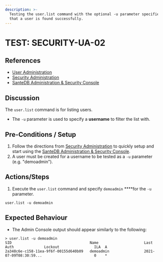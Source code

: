 ```yaml
---
description: >-
  Testing the user.list command with the optional -u parameter specified such
  that a user is found successfully.
---
```


# TEST: SECURITY-UA-02

## References

* [User Administration](../../../../../operations/host-administration/santedb-icdr-admin-console/user-administration.md)
* [Security Administration](../../../../../operations/security-administration/#demo-environment) 
* [SanteDB Administration & Security Console](../../../../../operations/host-administration/santedb-icdr-admin-console/)

## Discussion

The `user.list` command is for listing users. 

* The `-u` parameter is used to specify a **username** to filter the list with.

## Pre-Conditions / Setup

1. Follow the directions from [Security Administration](../../../../../operations/security-administration/#demo-environment) to quickly setup and start using the [SanteDB Administration & Security Console](../../../../../operations/host-administration/santedb-icdr-admin-console/).
2. A user must be created for a username to be tested as a `-u` parameter \(e.g. "demoadmin"\).

## Actions/Steps

1. Execute the `user.list` command and specify `demoadmin` ****for the `-u` parameter.

```text
user.list -u demoadmin
```

## Expected Behaviour

* The Admin Console output should appear similarly to the following:

```text
> user.list -u demoadmin
SID                                    Name                     Last Auth              Lockout                ILA  A
2a348c6e-c158-11ea-9f6f-00155d640b09   demoadmin                2021-07-09T08:30:59...                        0    *
```

